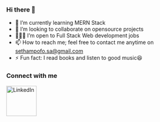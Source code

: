 ### Hi there 👋


- 🌱 I’m currently learning MERN Stack
- 👯 I’m looking to collaborate on opensource projects
- 🧑🏾‍💻 I’m open to Full Stack Web development jobs
- 📫 How to reach me; feel free to contact me anytime on sethampofo.sa@gmail.com
- ⚡ Fun fact: I read books and listen to good music😆

<!--
**s-oa18/s-oa18** is a ✨ _special_ ✨ repository because its `README.md` (this file) appears on your GitHub profile.

Here are some ideas to get you started:

- 🔭 I’m currently working on open source projects
- 🌱 I’m currently learning Javascript
- 👯 I’m looking to collaborate on opensource projects
-🧑🏾‍💻 I’m open to Frontend development jobs
- 💬 Ask me about ...
- 📫 How to reach me; feel free to contact me anytime at sethampofo.sa@gmail.com
- ⚡ Fun fact: I read books and listen to rap music
-->

### Connect with me
[<img align="left" alt="LinkedIn" width="80" src="https://github.com/melanieshi0120/melanieshi0120/blob/master/linkedin.ico" />]( https://www.linkedin.com/in/seth-ampofo-a6a54a195/)

